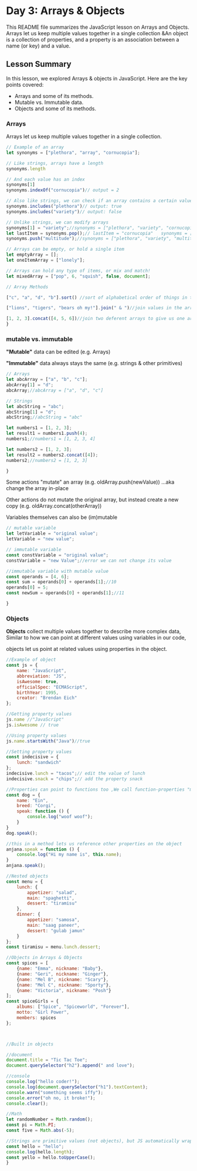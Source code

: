 # Day 3: Arrays & Objects

This README file summarizes the JavaScript lesson on Arrays and Objects. Arrays let us keep multiple values together in a single collection &An object is a collection of properties, and a property is an association between a name (or key) and a value.

## Lesson Summary

In this lesson, we explored Arrays & objects in JavaScript. Here are the key points covered:
- Arrays and some of its methods.
- Mutable vs. Immutable data.
- Objects and some of its methods.

### Arrays 
Arrays let us keep multiple values together in a single collection.     

```javascript
// Example of an array
let synonyms = ["plethora", "array", "cornucopia"];

// Like strings, arrays have a length
synonyms.length

// And each value has an index
synonyms[1]
synonyms.indexOf("cornucopia")// output = 2

// Also like strings, we can check if an array contains a certain value
synonyms.includes("plethora")// output: true
synonyms.includes("variety")// output: false

// Unlike strings, we can modify arrays
synonyms[1] = "variety";//synonyms = ["plethora", "variety", "cornucopia"];
let lastItem = synonyms.pop();// lastItem = "cornucopia"   synonyms = ["plethora", "variety"];
synonyms.push("multitude");//synonyms = ["plethora", "variety", "multitude"];

// Arrays can be empty, or hold a single item
let emptyArray = [];
let oneItemArray = ["lonely"];

// Arrays can hold any type of items, or mix and match!
let mixedArray = ["pop", 6, "squish", false, document];

// Array Methods

["c", "a", "d", "b"].sort() //sort of alphabetical order of things in the array

["lions", "tigers", "bears oh my!"].join(" & ")//join values in the array using a string joiner that we pass in

[1, 2, 3].concat([4, 5, 6])//join two deferent arrays to give us one array with all the elements of poth arrays
}

```
### mutable vs. immutable

**"Mutable"** data can be edited (e.g. Arrays)      

**"Immutable"** data always stays the same (e.g. strings & other primitives)     


```javascript
// Arrays
let abcArray = ["a", "b", "c"];
abcArray[1] = "d";
abcArray;//abcArray = ["a", "d", "c"]

// Strings
let abcString = "abc";
abcString[1] = "d";
abcString;//abcString = "abc"

let numbers1 = [1, 2, 3];
let result1 = numbers1.push(4);
numbers1;//numbers1 = [1, 2, 3, 4]

let numbers2 = [1, 2, 3];
let result2 = numbers2.concat([4]);
numbers2;//numbers2 = [1, 2, 3]

}

```

Some actions "mutate" an array (e.g. oldArray.push(newValue)) ...aka change the array in-place     

Other actions do not mutate the original array, but instead create a new copy (e.g. oldArray.concat(otherArray))     

Variables themselves can also be (im)mutable
```javascript
// mutable variable
let letVariable = "original value";
letVariable = "new value";

// immutable variable
const constVariable = "original value";
constVariable = "new Value";//error we can not change its value

//immutable variable with mutable value
const operands = [4, 6];
const sum = operands[0] + operands[1];//10
operands[0] = 5;
const newSum = operands[0] + operands[1];//11

}

```

### Objects

**Objects** collect multiple values together to describe more complex data, Similar to how we can point at different values using variables in our code,

objects let us point at related values using properties in the object.   
```javascript
//Example of object
const js = {
    name: "JavaScript",
    abbreviation: "JS",
    isAwesome: true,
    officialSpec: "ECMAScript",
    birthYear: 1995,
    creator: "Brendan Eich"
};

//Getting property values
js.name //"JavaScript"
js.isAwesome // true

//Using property values
js.name.startsWith("Java")//true

//Setting property values
const indecisive = {
    lunch: "sandwich"
};
indecisive.lunch = "tacos";// edit the value of lunch
indecisive.snack = "chips";// add the property snack

//Properties can point to functions too ,We call function-properties "methods" on objects
const dog = {
    name: "Ein",
    breed: "Corgi",
    speak: function () {
        console.log("woof woof");
    }
}
dog.speak();

//this in a method lets us reference other properties on the object
anjana.speak = function () {
    console.log("Hi my name is", this.name);
}
anjana.speak();

//Nested objects
const menu = {
    lunch: {
        appetizer: "salad",
        main: "spaghetti",
        dessert: "tiramisu"
    },
    dinner: {
        appetizer: "samosa",
        main: "saag paneer",
        dessert: "gulab jamun"
    }
};
const tiramisu = menu.lunch.dessert;

//Objects in Arrays & Objects
const spices = [
    {name: "Emma", nickname: "Baby"},
    {name: "Geri", nickname: "Ginger"},
    {name: "Mel B", nickname: "Scary"},
    {name: "Mel C", nickname: "Sporty"},
    {name: "Victoria", nickname: "Posh"}
];
const spiceGirls = {
    albums: ["Spice", "Spiceworld", "Forever"],
    motto: "Girl Power",
    members: spices
};



//Built in objects

//document
document.title = "Tic Tac Toe";
document.querySelector("h2").append(" and love");

//console
console.log("hello coder!");
console.log(document.querySelector("h1").textContent);
console.warn("something seems iffy");
console.error("oh no, it broke!");
console.clear();

//Math
let randomNumber = Math.random();
const pi = Math.PI;
const five = Math.abs(-5);

//Strings are primitive values (not objects), but JS automatically wraps them in String objects
const hello = "hello";
console.log(hello.length);
const yello = hello.toUpperCase();
}

```
